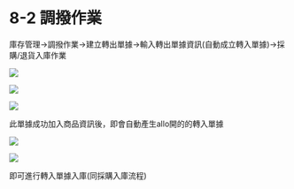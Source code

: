 # 8-2 調撥作業

庫存管理→調撥作業→建立轉出單據→輸入轉出單據資訊\(自動成立轉入單據\)→採購/退貨入庫作業

![](https://github.com/lifecomService/LifeERP_manuals/tree/c5f5cca33bca11311bde6512cab215b123ef8fd0/.gitbook/assets/image%20%2864%29.png)

![](https://github.com/lifecomService/LifeERP_manuals/tree/c5f5cca33bca11311bde6512cab215b123ef8fd0/.gitbook/assets/image%20%2842%29.png)

![](https://github.com/lifecomService/LifeERP_manuals/tree/c5f5cca33bca11311bde6512cab215b123ef8fd0/.gitbook/assets/image%20%28192%29.png)

此單據成功加入商品資訊後，即會自動產生allo開的的轉入單據

![](https://github.com/lifecomService/LifeERP_manuals/tree/c5f5cca33bca11311bde6512cab215b123ef8fd0/.gitbook/assets/image%20%28142%29.png)

![](https://github.com/lifecomService/LifeERP_manuals/tree/c5f5cca33bca11311bde6512cab215b123ef8fd0/.gitbook/assets/image%20%28154%29.png)

即可進行轉入單據入庫\(同採購入庫流程\)

